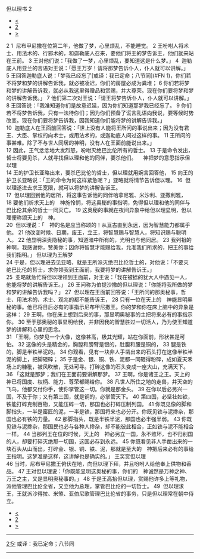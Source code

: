 ﻿





 但以理书 2




* [<](bible/DAN01.md)
* [2](bible/DAN.md)
* [>](bible/DAN03.md)



 
2 
1  尼布甲尼撒在位第二年，他做了梦，心里烦乱，不能睡觉。 
2 王吩咐人将术士、用法术的、行邪术的，和迦勒底人召来，要他们将王的梦告诉王，他们就来站在王前。 
3 王对他们说：「我做了一梦，心里烦乱，要知道这是什么梦。」 
4  迦勒底人用亚兰的言语对王说：「愿王万岁！请将那梦告诉仆人，仆人就可以讲解。」 
5 王回答迦勒底人说：「梦我已经忘了[或译：我已定命；八节同](#FN
1)，你们若不将梦和梦的讲解告诉我，就必被凌迟，你们的房屋必成为粪堆； 
6 你们若将梦和梦的讲解告诉我，就必从我这里得赠品和赏赐，并大尊荣。现在你们要将梦和梦的讲解告诉我。」 
7 他们第二次对王说：「请王将梦告诉仆人，仆人就可以讲解。」 
8 王回答说：「我准知道你们是故意迟延，因为你们知道那梦我已经忘了。 
9 你们若不将梦告诉我，只有一法待你们；因为你们预备了谎言乱语向我说，要等候时势改变。现在你们要将梦告诉我，因我知道你们能将梦的讲解告诉我。」  
10  迦勒底人在王面前回答说：「世上没有人能将王所问的事说出来；因为没有君王、大臣、掌权的向术士，或用法术的，或迦勒底人问过这样的事。 
11 王所问的事甚难。除了不与世人同居的神明，没有人在王面前能说出来。」  
12 因此，王气忿忿地大发烈怒，吩咐灭绝巴比伦所有的哲士。 
13 于是命令发出，哲士将要见杀，人就寻找但以理和他的同伴，要杀他们。 　神把梦的意思指示但以理  
14 王的护卫长亚略出来，要杀巴比伦的哲士，但以理就用婉言回答他， 
15 向王的护卫长亚略说：「王的命令为何这样紧急呢？」亚略就将情节告诉但以理。 
16  但以理遂进去求王宽限，就可以将梦的讲解告诉王。  
17  但以理回到他的居所，将这事告诉他的同伴哈拿尼雅、米沙利、亚撒利雅， 
18 要他们祈求天上的　神施怜悯，将这奥秘的事指明，免得但以理和他的同伴与巴比伦其余的哲士一同灭亡。 
19 这奥秘的事就在夜间异象中给但以理显明，但以理便称颂天上的　神。  
20  但以理说：「　神的名是应当称颂的！从亘古直到永远，因为智慧能力都属乎他。 
21 他改变时候、日期，废王，立王，将智慧赐与智慧人，将知识赐与聪明人。 
22 他显明深奥隐秘的事，知道暗中所有的，光明也与他同居。 
23 我列祖的　神啊，我感谢你，赞美你；因你将智慧才能赐给我，允准我们所求的，把王的事给我们指明。」 但以理为王解梦  
24 于是，但以理进去见亚略，就是王所派灭绝巴比伦哲士的，对他说：「不要灭绝巴比伦的哲士，求你领我到王面前，我要将梦的讲解告诉王。」  
25  亚略就急忙将但以理领到王面前，对王说：「我在被掳的犹大人中遇见一人，他能将梦的讲解告诉王。」 
26 王问称为伯提沙撒的但以理说：「你能将我所做的梦和梦的讲解告诉我吗？」 
27  但以理在王面前回答说：「王所问的那奥秘事，哲士、用法术的、术士、观兆的都不能告诉王， 
28 只有一位在天上的　神能显明奥秘的事。他已将日后必有的事指示尼布甲尼撒王。你的梦和你在床上脑中的异象是这样： 
29 王啊，你在床上想到后来的事，那显明奥秘事的主把将来必有的事指示你。 
30 至于那奥秘的事显明给我，并非因我的智慧胜过一切活人，乃为使王知道梦的讲解和心里的思念。  
31 「王啊，你梦见一个大像，这像甚高，极其光耀，站在你面前，形状甚是可怕。 
32 这像的头是精金的，胸膛和膀臂是银的，肚腹和腰是铜的， 
33 腿是铁的，脚是半铁半泥的。 
34 你观看，见有一块非人手凿出来的石头打在这像半铁半泥的脚上，把脚砸碎； 
35 于是金、银、铜、铁、泥都一同砸得粉碎，成如夏天禾场上的糠秕，被风吹散，无处可寻。打碎这像的石头变成一座大山，充满天下。  
36 「这就是那梦；我们在王面前要讲解那梦。 
37 王啊，你是诸王之王。天上的　神已将国度、权柄、能力、尊荣都赐给你。 
38 凡世人所住之地的走兽，并天空的飞鸟，他都交付你手，使你掌管这一切。你就是那金头。 
39 在你以后必另兴一国，不及于你；又有第三国，就是铜的，必掌管天下。 
40 第四国，必坚壮如铁，铁能打碎克制百物，又能压碎一切，那国也必打碎压制列国。 
41 你既见像的脚和脚指头，一半是窑匠的泥，一半是铁，那国将来也必分开。你既见铁与泥搀杂，那国也必有铁的力量。 
42 那脚指头，既是半铁半泥，那国也必半强半弱。 
43 你既见铁与泥搀杂，那国民也必与各种人搀杂，却不能彼此相合，正如铁与泥不能相合一样。 
44 当那列王在位的时候，天上的　神必另立一国，永不败坏，也不归别国的人，却要打碎灭绝那一切国，这国必存到永远。 
45 你既看见非人手凿出来的一块石头从山而出，打碎金、银、铜、铁、泥，那就是至大的　神把后来必有的事给王指明。这梦准是这样，这讲解也是确实的。」 王奖赏但以理  
46 当时，尼布甲尼撒王俯伏在地，向但以理下拜，并且吩咐人给他奉上供物和香品。 
47 王对但以理说：「你既能显明这奥秘的事，你们的　神诚然是万神之神、万王之主，又是显明奥秘事的。」 
48 于是王高抬但以理，赏赐他许多上等礼物，派他管理巴比伦全省，又立他为总理，掌管巴比伦的一切哲士。 
49  但以理求王，王就派沙得拉、米煞、亚伯尼歌管理巴比伦省的事务，只是但以理常在朝中侍立。 
* [<](bible/DAN01.md)
* [2](bible/DAN.md)
* [>](bible/DAN03.md)





---


[2:5:](#V5)
或译：我已定命；八节同




---









